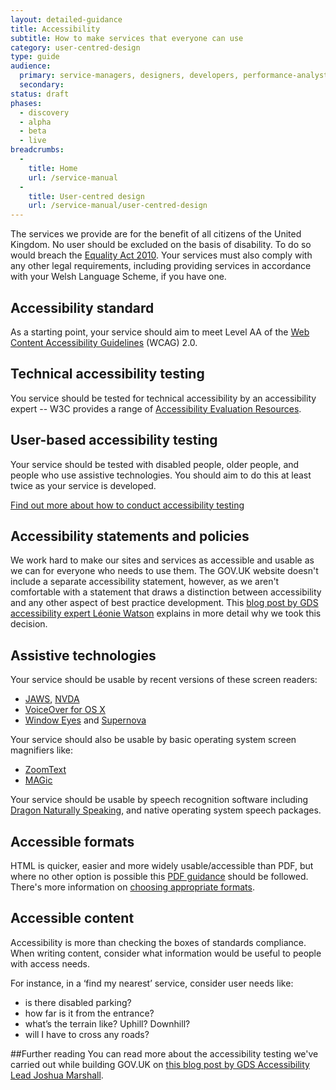 ```yaml
---
layout: detailed-guidance
title: Accessibility
subtitle: How to make services that everyone can use
category: user-centred-design
type: guide
audience:
  primary: service-managers, designers, developers, performance-analysts, qa, content-designers
  secondary:
status: draft
phases:
  - discovery
  - alpha
  - beta
  - live
breadcrumbs:
  -
    title: Home
    url: /service-manual
  -
    title: User-centred design
    url: /service-manual/user-centred-design
---
```


The services we provide are for the benefit of all citizens of the United Kingdom. No user should be excluded on the basis of disability. To do so would breach the [Equality Act 2010](http://www.legislation.gov.uk/ukpga/2010/15/contents). Your services must also comply with any other legal requirements, including providing services in accordance with your Welsh Language Scheme, if you have one.

## Accessibility standard

As a starting point, your service should aim to meet Level AA of the [Web Content Accessibility Guidelines](http://www.w3.org/WAI/intro/wcag.php) (WCAG) 2.0.

## Technical accessibility testing

You service should be tested for technical accessibility by an accessibility expert -- W3C provides a range of [Accessibility Evaluation Resources](http://www.w3.org/WAI/eval/Overview.html).

## User-based accessibility testing

Your service should be tested with disabled people, older people, and people who use assistive technologies. You should aim to do this at least twice as your service is developed.

[Find out more about how to conduct accessibility testing](/service-manual/user-centred-design/user-research/accessibility-testing.html)


## Accessibility statements and policies

We work hard to make our sites and services as accessible and usable as we can for everyone who needs to use them. The GOV.UK website doesn't include a separate accessibility statement, however, as we aren't comfortable with a statement that draws a distinction between accessibility and any other aspect of best practice development. This [blog post by GDS accessibility expert Léonie Watson](https://gds.blog.gov.uk/2013/02/11/beyond-box-ticking/) explains in more detail why we took this decision.


## Assistive technologies

Your service should be usable by recent versions of these screen readers:

* [JAWS](http://www.freedomscientific.com/Products/Blindness/JAWS), [NVDA](http://www.nvaccess.org/)
* [VoiceOver for OS X](https://www.apple.com/accessibility/osx/voiceover/)
* [Window Eyes](http://www.gwmicro.com/Window-Eyes/) and [Supernova](http://www.yourdolphin.co.uk/productdetail.asp?id=5)

Your service should also be usable by basic operating system screen magnifiers like:

* [ZoomText](http://www.aisquared.com/zoomtext/)
* [MAGic](http://www.freedomscientific.com/Products/LowVIsion/MAGic)

Your service should be usable by speech recognition software including [Dragon Naturally Speaking](http://www.nuance.com/dragon/index.htm), and native operating system speech packages.


## Accessible formats

HTML is quicker, easier and more widely usable/accessible than PDF, but where no other option is possible this [PDF guidance](/service-manual/user-centred-design/resources/creating-accessible-PDFs.html) should be followed. There's more information on [choosing appropriate formats](/service-manual/user-centred-design/choosing-appropriate-formats.html).


## Accessible content

Accessibility is more than checking the boxes of standards compliance. When writing content, consider what information would be useful to people with access needs.

For instance, in a ‘find my nearest’ service, consider user needs like: 

* is there disabled parking? 
* how far is it from the entrance? 
* what’s the terrain like? Uphill? Downhill? 
* will I have to cross any roads? 


##Further reading
You can read more about the accessibility testing we've carried out while building GOV.UK on [this blog post by GDS Accessibility Lead Joshua Marshall](https://gds.blog.gov.uk/2012/01/20/user-testing-accessibility/).
